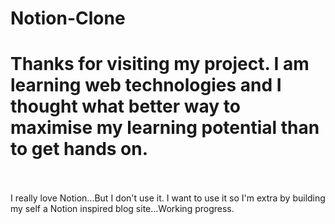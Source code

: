 # Notion-Clone


# Thanks for visiting my project. I am learning web technologies and I thought what better way to maximise my learning potential than to get hands on. 
<br>
<br>
I really love Notion...But I don't use it. I want to use it so I'm extra by building my self a Notion inspired blog site...Working progress.
